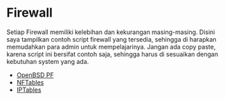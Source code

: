 # Firewall

Setiap Firewall memiliki kelebihan dan kekurangan masing-masing.
Disini saya tampilkan contoh script firewall yang tersedia, sehingga di harapkan memudahkan para admin untuk mempelajarinya.
Jangan ada copy paste, karena script ini bersifat contoh saja, sehingga harus di sesuaikan dengan kebutuhan system yang ada.

- [OpenBSD PF](https://github.com/muntaza/Firewall/tree/master/pf)
- [NFTables](https://github.com/muntaza/Firewall/tree/master/nftables)
- [IPTables](https://github.com/muntaza/Firewall/tree/master/iptables)
